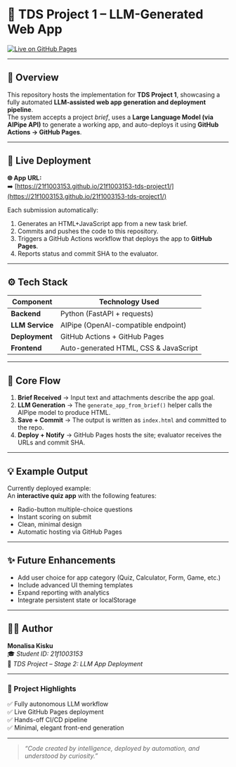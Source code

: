 # 🎯 TDS Project 1 – LLM-Generated Web App  

[![Live on GitHub Pages](https://img.shields.io/badge/🟢%20Live%20on-GitHub%20Pages-blue?style=for-the-badge)](https://21f1003153.github.io/21f1003153-tds-project1/)  

---

## 🧠 Overview  

This repository hosts the implementation for **TDS Project 1**, showcasing a fully automated **LLM-assisted web app generation and deployment pipeline**.  
The system accepts a project *brief*, uses a **Large Language Model (via AIPipe API)** to generate a working app, and auto-deploys it using **GitHub Actions → GitHub Pages**.  

---

## 🚀 Live Deployment  

**🌐 App URL:**  
➡️ [https://21f1003153.github.io/21f1003153-tds-project1/](https://21f1003153.github.io/21f1003153-tds-project1/)  

Each submission automatically:  
1. Generates an HTML+JavaScript app from a new task brief.  
2. Commits and pushes the code to this repository.  
3. Triggers a GitHub Actions workflow that deploys the app to **GitHub Pages**.  
4. Reports status and commit SHA to the evaluator.  

---

## ⚙️ Tech Stack  

| Component | Technology Used |
|------------|-----------------|
| **Backend** | Python (FastAPI + requests) |
| **LLM Service** | AIPipe (OpenAI-compatible endpoint) |
| **Deployment** | GitHub Actions + GitHub Pages |
| **Frontend** | Auto-generated HTML, CSS & JavaScript |

---

## 🔄 Core Flow  

1. **Brief Received** → Input text and attachments describe the app goal.  
2. **LLM Generation** → The `generate_app_from_brief()` helper calls the AIPipe model to produce HTML.  
3. **Save + Commit** → The output is written as `index.html` and committed to the repo.  
4. **Deploy + Notify** → GitHub Pages hosts the site; evaluator receives the URLs and commit SHA.  

---

## 💡 Example Output  

Currently deployed example:  
An **interactive quiz app** with the following features:  
- Radio-button multiple-choice questions  
- Instant scoring on submit  
- Clean, minimal design  
- Automatic hosting via GitHub Pages  

---

## ✨ Future Enhancements  

- Add user choice for app category (Quiz, Calculator, Form, Game, etc.)  
- Include advanced UI theming templates  
- Expand reporting with analytics  
- Integrate persistent state or localStorage  

---

## 👩‍💻 Author  

**Monalisa Kisku**  
🎓 _Student ID: 21f1003153_  
💼 _TDS Project – Stage 2: LLM App Deployment_  

---

### 🏁 Project Highlights  

✅ Fully autonomous LLM workflow  
✅ Live GitHub Pages deployment  
✅ Hands-off CI/CD pipeline  
✅ Minimal, elegant front-end generation  

---

> _“Code created by intelligence, deployed by automation, and understood by curiosity.”_
